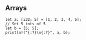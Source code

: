 ## Arrays

```rust,editable
let a: [i32; 5] = [1, 2, 3, 4, 5];
// Set 5 ints of 5
let b = [5; 5];
println!("{:?}\n{:?}", a, b);
```
